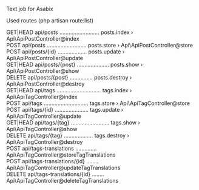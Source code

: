 Text job for Asabix

Used routes (php artisan route:list)

GET|HEAD   api/posts .......................... posts.index › Api\ApiPostController@index<br>
POST       api/posts .......................... posts.store › Api\ApiPostController@store<br>
POST       api/posts/{id} ................... posts.update › Api\ApiPostController@update<br>
GET|HEAD   api/posts/{post} ..................... posts.show › Api\ApiPostController@show<br>
DELETE     api/posts/{post} ............... posts.destroy › Api\ApiPostController@destroy<br>
GET|HEAD   api/tags ............................. tags.index › Api\ApiTagController@index<br>
POST       api/tags ............................. tags.store › Api\ApiTagController@store<br>
POST       api/tags/{id} ...................... tags.update › Api\ApiTagController@update<br>
GET|HEAD   api/tags/{tag} ......................... tags.show › Api\ApiTagController@show<br>
DELETE     api/tags/{tag} ................... tags.destroy › Api\ApiTagController@destroy<br>
POST       api/tags-translations .............. Api\ApiTagController@storeTagTranslations<br>
POST       api/tags-translations/{id} ........ Api\ApiTagController@updateTagTranslations<br>
DELETE     api/tags-translations/{id} ........ Api\ApiTagController@deleteTagTranslations<br>